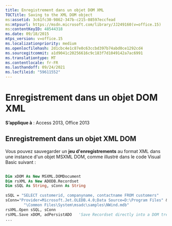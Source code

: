 ```yaml
---
title: Enregistrement dans un objet DOM XML
TOCTitle: Saving to the XML DOM object
ms:assetid: 3c61fc30-9862-347b-c215-08597eccfead
ms:mtpsurl: https://msdn.microsoft.com/library/JJ249160(v=office.15)
ms:contentKeyID: 48544318
ms.date: 09/18/2015
mtps_version: v=office.15
ms.localizationpriority: medium
ms.openlocfilehash: 2d1cbc4e1c87e0c63ccbd397b74abd0ce1292cd4
ms.sourcegitcommit: a1d9041c20256616c9c183f7d1049142a7ac6991
ms.translationtype: MT
ms.contentlocale: fr-FR
ms.lasthandoff: 09/24/2021
ms.locfileid: "59611552"
---
```

# <a name="saving-to-the-xml-dom-object"></a>Enregistrement dans un objet DOM XML

**S’applique à** : Access 2013, Office 2013

## <a name="saving-to-the-xml-dom-object"></a>Enregistrement dans un objet XML DOM

Vous pouvez sauvegarder un **jeu d'enregistrements** au format XML dans une instance d'un objet MSXML DOM, comme illustré dans le code Visual Basic suivant :

```vb 
 
Dim xDOM As New MSXML.DOMDocument 
Dim rsXML As New ADODB.Recordset 
Dim sSQL As String, sConn As String 
     
sSQL = "SELECT customerid, companyname, contactname FROM customers" 
sConn="Provider=Microsoft.Jet.OLEDB.4.0;Data Source=D:\Program Files" & _ 
        "\Common Files\System\msadc\samples\NWind.mdb" 
rsXML.Open sSQL, sConn 
rsXML.Save xDOM, adPersistADO   'Save Recordset directly into a DOM tree. 
... 
```

